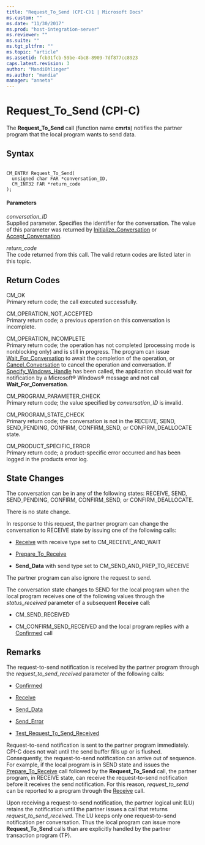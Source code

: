 ```yaml
---
title: "Request_To_Send (CPI-C)1 | Microsoft Docs"
ms.custom: ""
ms.date: "11/30/2017"
ms.prod: "host-integration-server"
ms.reviewer: ""
ms.suite: ""
ms.tgt_pltfrm: ""
ms.topic: "article"
ms.assetid: fcb31fcb-59be-4bc8-8909-7df877cc8923
caps.latest.revision: 3
author: "MandiOhlinger"
ms.author: "mandia"
manager: "anneta"
---
```

# Request_To_Send (CPI-C)
The **Request_To_Send** call (function name **cmrts**) notifies the partner program that the local program wants to send data.  
  
## Syntax  
  
```  
  
CM_ENTRY Request_To_Send(   
  unsigned char FAR *conversation_ID,    
  CM_INT32 FAR *return_code              
);  
```  
  
#### Parameters  
 *conversation_ID*  
 Supplied parameter. Specifies the identifier for the conversation. The value of this parameter was returned by [Initialize_Conversation](../core/initialize-conversation-cpi-c-1.md) or [Accept_Conversation](../core/accept-conversation-cpi-c-2.md).  
  
 *return_code*  
 The code returned from this call. The valid return codes are listed later in this topic.  
  
## Return Codes  
 CM_OK  
 Primary return code; the call executed successfully.  
  
 CM_OPERATION_NOT_ACCEPTED  
 Primary return code; a previous operation on this conversation is incomplete.  
  
 CM_OPERATION_INCOMPLETE  
 Primary return code; the operation has not completed (processing mode is nonblocking only) and is still in progress. The program can issue [Wait_For_Conversation](../core/wait-for-conversation-cpi-c-1.md) to await the completion of the operation, or [Cancel_Conversation](../core/cancel-conversation-cpi-c-2.md) to cancel the operation and conversation. If [Specify_Windows_Handle](../core/specify-windows-handle-cpi-c-2.md) has been called, the application should wait for notification by a Microsoft® Windows® message and not call **Wait_For_Conversation**.  
  
 CM_PROGRAM_PARAMETER_CHECK  
 Primary return code; the value specified by *conversation_ID* is invalid.  
  
 CM_PROGRAM_STATE_CHECK  
 Primary return code; the conversation is not in the RECEIVE, SEND, SEND_PENDING, CONFIRM, CONFIRM_SEND, or CONFIRM_DEALLOCATE state.  
  
 CM_PRODUCT_SPECIFIC_ERROR  
 Primary return code; a product-specific error occurred and has been logged in the products error log.  
  
## State Changes  
 The conversation can be in any of the following states: RECEIVE, SEND, SEND_PENDING, CONFIRM, CONFIRM_SEND, or CONFIRM_DEALLOCATE.  
  
 There is no state change.  
  
 In response to this request, the partner program can change the conversation to RECEIVE state by issuing one of the following calls:  
  
-   [Receive](../core/receive-cpi-c-2.md) with receive type set to CM_RECEIVE_AND_WAIT  
  
-   [Prepare_To_Receive](../core/prepare-to-receive-cpi-c-1.md)  
  
-   **Send_Data** with send type set to CM_SEND_AND_PREP_TO_RECEIVE  
  
 The partner program can also ignore the request to send.  
  
 The conversation state changes to SEND for the local program when the local program receives one of the following values through the *status_received* parameter of a subsequent **Receive** call:  
  
-   CM_SEND_RECEIVED  
  
-   CM_CONFIRM_SEND_RECEIVED and the local program replies with a [Confirmed](../core/confirmed-cpi-c-2.md) call  
  
## Remarks  
 The request-to-send notification is received by the partner program through the *request_to_send_received* parameter of the following calls:  
  
-   [Confirmed](../core/confirmed-cpi-c-2.md)  
  
-   [Receive](../core/receive-cpi-c-2.md)  
  
-   [Send_Data](../core/send-data-cpi-c-2.md)  
  
-   [Send_Error](../core/send-error-cpi-c-2.md)  
  
-   [Test_Request_To_Send_Received](../core/test-request-to-send-received-cpi-c-1.md)  
  
 Request-to-send notification is sent to the partner program immediately. CPI-C does not wait until the send buffer fills up or is flushed. Consequently, the request-to-send notification can arrive out of sequence. For example, if the local program is in SEND state and issues the [Prepare_To_Receive](../core/prepare-to-receive-cpi-c-1.md) call followed by the **Request_To_Send** call, the partner program, in RECEIVE state, can receive the request-to-send notification before it receives the send notification. For this reason, *request_to_send* can be reported to a program through the [Receive](../core/receive-cpi-c-2.md) call.  
  
 Upon receiving a request-to-send notification, the partner logical unit (LU) retains the notification until the partner issues a call that returns *request_to_send_received*. The LU keeps only one request-to-send notification per conversation. Thus the local program can issue more **Request_To_Send** calls than are explicitly handled by the partner transaction program (TP).